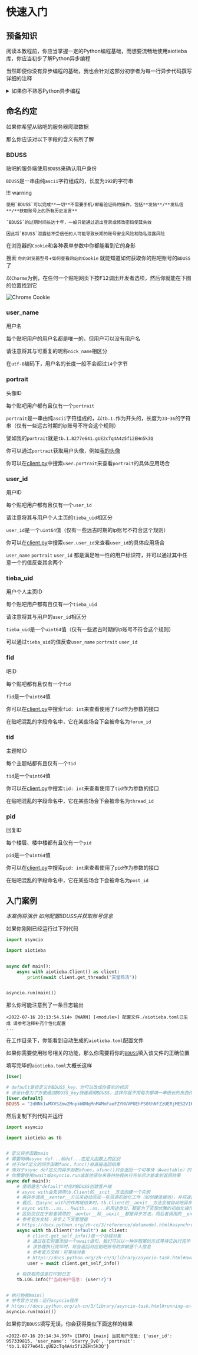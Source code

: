 # 快速入门

## 预备知识

阅读本教程前，你应当掌握一定的Python编程基础，而想要流畅地使用aiotieba库，你应当初步了解Python异步编程

当然即便你没有异步编程的基础，我也会针对这部分初学者为每一行异步代码撰写详细的注释

<details markdown="1"><summary>如果你不熟悉Python异步编程</summary>

+ [轻松理解Python中的async/await](https://blog.csdn.net/Likianta/article/details/90123678) 非常易于理解的入门案例
+ [Python官方文档 协程与任务](https://docs.python.org/zh-cn/3/library/asyncio-task.html) 包含详尽Reference和配套案例的官方文档，更适合有一定基础的初学者
+ [Python Async/Await入门指南](https://zhuanlan.zhihu.com/p/27258289) 已经是17年的文章了，从生成器`yield`的角度出发介绍Python异步，对初学者不太友好，更适合拔高阅读
+ [深入理解JavaScript中的async/await](https://www.cnblogs.com/youma/p/10475214.html) JavaScript中的`Promise`与Python中的`Future`概念很相似，该教程可以帮助你快速地从Promise异步模式出发理解async-await异步模式

如果你已经从其他编程语言上积累了一些异步编程的知识，那么我建议你按**4-1-2-3**的顺序阅读

如果你只是编程初学者或者对各种异步模式一窍不通，那么我建议你按**1-2-3**的顺序阅读

</details>

## 命名约定

如果你希望从贴吧的服务器爬取数据

那么你应该对以下字段的含义有所了解

### BDUSS

贴吧的服务端使用`BDUSS`来确认用户身份

`BDUSS`是一串由纯`ascii`字符组成的，长度为`192`的字符串

!!! warning

    使用`BDUSS`可以完成**一切**不需要手机/邮箱验证码的操作，包括**发帖**/**发私信**/**获取账号上的所有历史发言**

    `BDUSS`的过期时间长达十年，一般只能通过退出登录或修改密码使其失效

    因此将`BDUSS`泄露给不受信任的人可能导致长期的账号安全风险和隐私泄露风险

在浏览器的`Cookie`和各种表单参数中你都能看到它的身影

搜索 `你的浏览器型号`+`如何查看网站的Cookie` 就能知道如何获取你的贴吧账号的`BDUSS`了

以`Chorme`为例，在任何一个贴吧网页下按<kbd>F12</kbd>调出开发者选项，然后你就能在下图的位置找到它

![Chrome Cookie](https://user-images.githubusercontent.com/48282276/179938990-77139ea2-2d94-4d38-8d7d-9c6a3d99b69e.png)

### user_name

用户名

每个贴吧用户的用户名都是唯一的，但用户可以没有用户名

请注意将其与可重复的昵称`nick_name`相区分

在`utf-8`编码下，用户名的长度一般不会超过`14`个字节

### portrait

头像ID

每个贴吧用户都有且仅有一个`portrait`

`portrait`是一串由纯`ascii`字符组成的，以`tb.1.`作为开头的，长度为`33~36`的字符串（仅有一些远古时期的ip账号不符合这个规则）

譬如我的`portrait`就是`tb.1.8277e641.gUE2cTq4A4z5fi2EHn5k3Q`

你可以通过`portrait`获取用户头像，例如[我的头像](http://tb.himg.baidu.com/sys/portraith/item/tb.1.8277e641.gUE2cTq4A4z5fi2EHn5k3Q)

你可以在[client.py](https://github.com/Starry-OvO/Tieba-Manager/blob/master/aiotieba/client.py)中搜索`user.portrait`来查看`portrait`的具体应用场合

### user_id

用户ID

每个贴吧用户都有且仅有一个`user_id`

请注意将其与用户个人主页的`tieba_uid`相区分

`user_id`是一个`uint64`值（仅有一些远古时期的ip账号不符合这个规则）

你可以在[client.py](https://github.com/Starry-OvO/Tieba-Manager/blob/master/aiotieba/client.py)中搜索`user.user_id`来查看`user_id`的具体应用场合

`user_name` `portrait` `user_id` 都是满足唯一性的用户标识符，并可以通过其中任意一个的值反查其余两个

### tieba_uid

用户个人主页ID

每个贴吧用户都有且仅有一个`tieba_uid`

请注意将其与用户的`user_id`相区分

`tieba_uid`是一个`uint64`值（仅有一些远古时期的ip账号不符合这个规则）

可以通过`tieba_uid`的值反查`user_name` `portrait` `user_id`

### fid

吧ID

每个贴吧都有且仅有一个`fid`

`fid`是一个`uint64`值

你可以在[client.py](https://github.com/Starry-OvO/Tieba-Manager/blob/master/aiotieba/client.py)中搜索`fid: int`来查看使用了`fid`作为参数的接口

在贴吧混乱的字段命名中，它在某些场合下会被命名为`forum_id`

### tid

主题帖ID

每个主题帖都有且仅有一个`tid`

`tid`是一个`uint64`值

你可以在[client.py](https://github.com/Starry-OvO/Tieba-Manager/blob/master/aiotieba/client.py)中搜索`tid: int`来查看使用了`tid`作为参数的接口

在贴吧混乱的字段命名中，它在某些场合下会被命名为`thread_id`

### pid

回复ID

每个楼层、楼中楼都有且仅有一个`pid`

`pid`是一个`uint64`值

你可以在[client.py](https://github.com/Starry-OvO/Tieba-Manager/blob/master/aiotieba/client.py)中搜索`pid: int`来查看使用了`pid`作为参数的接口

在贴吧混乱的字段命名中，它在某些场合下会被命名为`post_id`


## 入门案例

*本案例将演示 如何配置BDUSS并获取账号信息*

如果你刚刚已经运行过下列代码

```python
import asyncio

import aiotieba


async def main():
    async with aiotieba.Client() as client:
        print(await client.get_threads("天堂鸡汤"))


asyncio.run(main())
```

那么你可能注意到了一条日志输出

```log
<2022-07-16 20:13:54.514> [WARN] [<module>] 配置文件./aiotieba.toml已生成 请参考注释补充个性化配置
...
```

在工作目录下，你能看到自动生成的`aiotieba.toml`配置文件

如果你需要使用账号相关的功能，那么你需要将你的[`BDUSS`](#BDUSS)填入该文件的正确位置

填写完毕的`aiotieba.toml`大概长这样

```toml
[User]

# default是自定义的BDUSS_key，你可以改成你喜欢的标识
# 该设计是为了方便通过BDUSS_key快速调用BDUSS，这样你就不用每次都填一串很长的东西作为参数
[User.default]
BDUSS = "2dNNk1wMXVSZmw2MnpkWDNqMnM4MmFaeFZYNVVPUEhPS0thNFZzUERjME52V1KpSVFBQUFBJCQAAAAAAQAAAAEAAAA0lUwndl9ndWFyZAAAAAAAAAAAAAAAAAAAAAAAAAAAAAAAAAAAAAAAAAAAAAAAAAAAAAAAAAAAAAAAAAAAAAAAAAAAAA0wPmINMD5iY" # 把你的那一串长长的BDUSS放在这
```

然后复制下列代码并运行

```python
import asyncio

import aiotieba as tb


# 定义异步函数main
# 需要明确async def...和def...在定义函数上的区别
# 对于def定义的同步函数func，func()会直接返回结果
# 而对于async def定义的异步函数afunc，afunc()只会返回一个可等待（Awaitable）的协程
# 你需要使用await或asyncio.run或其他语句来等待协程执行完毕后才能拿到返回结果
async def main():
    # 使用键名"default"对应的BDUSS创建客户端
    # async with会先调用tb.Client的__init__方法创建一个实例
    # 再异步调用__aenter__方法来自动完成一些资源初始化工作（如创建连接池），并将返回值赋给client变量
    # 最后，在async with的作用域结束时，tb.Client的__aexit__方法会被自动地异步调用以完成一些清理工作（如关闭所有连接并释放资源）
    # async with...as...与with...as...的用途类似，都是为了实现优雅的初始化操作与退出操作
    # 区别仅仅在于前者调用的__aenter__和__aexit__都是异步方法，而后者调用的__enter__和__exit__都是同步方法
    # 参考官方文档：异步上下文管理器
    # https://docs.python.org/zh-cn/3/reference/datamodel.html#asynchronous-context-managers
    async with tb.Client("default") as client:
        # client.get_self_info()是一个协程对象
        # 通过在它前面添加一个await语句，我们可以以一种非阻塞的方式等待它执行完毕
        # 该协程执行完毕时，将会返回对应贴吧账号的非敏感个人信息
        # 参考官方文档：可等待对象
        # https://docs.python.org/zh-cn/3/library/asyncio-task.html#awaitables
        user = await client.get_self_info()

    # 将获取的信息打印到日志
    tb.LOG.info(f"当前用户信息: {user!r}")


# 执行协程main()
# 参考官方文档：运行asyncio程序
# https://docs.python.org/zh-cn/3/library/asyncio-task.html#running-an-asyncio-program
asyncio.run(main())
```

如果你的`BDUSS`填写无误，你会获得类似下面这样的结果

```log
<2022-07-16 20:14:34.597> [INFO] [main] 当前用户信息: {'user_id': 957339815, 'user_name': 'Starry_OvO', 'portrait': 'tb.1.8277e641.gUE2cTq4A4z5fi2EHn5k3Q'}
```
